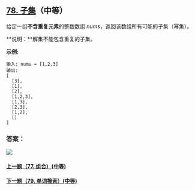 ## [78. 子集](https://leetcode-cn.com/problems/subsets/)（中等）

给定一组**不含重复元素**的整数数组 *nums*，返回该数组所有可能的子集（幂集）。

**说明：**解集不能包含重复的子集。

**示例:**

```
输入: nums = [1,2,3]
输出:
[
  [3],
  [1],
  [2],
  [1,2,3],
  [1,3],
  [2,3],
  [1,2],
  []
]
```



### 答案：



![](https://img-blog.csdnimg.cn/20200807155236311.png)

#### [上一题（77. 组合）(中等)](https://github.com/sdwwld/leetCode/blob/master/src/main/java/com/wld/java/leetcode/leetCode0077.md)

#### [下一题（79. 单词搜索）(中等)](https://github.com/sdwwld/leetCode/blob/master/src/main/java/com/wld/java/leetcode/leetCode0079.md)